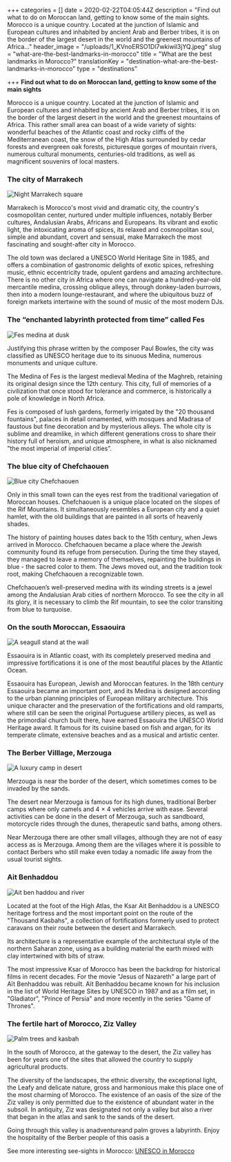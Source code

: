 +++
categories = []
date = 2020-02-22T04:05:44Z
description = "Find out what to do on Moroccan land, getting to know some of the main sights. Morocco is a unique country. Located at the junction of Islamic and European cultures and inhabited by ancient Arab and Berber tribes, it is on the border of the largest desert in the world and the greenest mountains of Africa..."
header_image = "/uploads/1_KVnoERSO1Dl7wkiwil3jYQ.jpeg"
slug = "what-are-the-best-landmarks-in-morocco"
title = "What are the best landmarks in Morocco?"
translationKey = "destination-what-are-the-best-landmarks-in-morocco"
type = "destinations"

+++
**Find out what to do on Moroccan land, getting to know some of the main sights**

Morocco is a unique country. Located at the junction of Islamic and European cultures and inhabited by ancient Arab and Berber tribes, it is on the border of the largest desert in the world and the greenest mountains of Africa. This rather small area can boast of a wide variety of sights: wonderful beaches of the Atlantic coast and rocky cliffs of the Mediterranean coast, the snow of the High Atlas surrounded by cedar forests and evergreen oak forests, picturesque gorges of mountain rivers, numerous cultural monuments, centuries-old traditions, as well as magnificent souvenirs of local masters.

### **The city of Marrakech**

![Night Marrakech square](/uploads/1582342872611.jpg "Night Marrakech square")

Marrakech is Morocco's most vivid and dramatic city, the country's cosmopolitan center, nurtured under multiple influences, notably Berber cultures, Andalusian Arabs, Africans and Europeans. Its vibrant and exotic light, the intoxicating aroma of spices, its relaxed and cosmopolitan soul, simple and abundant, covert and sensual, make Marrakech the most fascinating and sought-after city in Morocco.

The old town was declared a UNESCO World Heritage Site in 1985, and offers a combination of gastronomic delights of exotic spices, refreshing music, ethnic eccentricity trade, opulent gardens and amazing architecture. There is no other city in Africa where one can navigate a hundred-year-old mercantile medina, crossing oblique alleys, through donkey-laden burrows, then into a modern lounge-restaurant, and where the ubiquitous buzz of foreign markets intertwine with the sound of music of the most modern DJs.

### **The “enchanted labyrinth protected from time” called Fes**

![Fes medina at dusk](/uploads/elcarito-3ioRmMDZJNw-unsplash.jpg "Fes medina at dusk")

Justifying this phrase written by the composer Paul Bowles, the city was classified as UNESCO heritage due to its sinuous Medina, numerous monuments and unique culture.

The Medina of Fes is the largest medieval Medina of the Maghreb, retaining its original design since the 12th century. This city, full of memories of a civilization that once stood for tolerance and commerce, is historically a pole of knowledge in North Africa.

Fes is composed of lush gardens, formerly irrigated by the "20 thousand fountains", palaces in detail ornamented, with mosques and Madrasa of faustous but fine decoration and by mysterious alleys. The whole city is sublime and dreamlike, in which different generations cross to share their history full of heroism, and unique atmosphere, in what is also nicknamed "the most imperial of imperial cities”.

### **The blue city of Chefchaouen**

![Blue city Chefchaouen](/uploads/1582342345842.jpg "Blue city Chefchaouen")

Only in this small town can the eyes rest from the traditional variegation of Moroccan houses. Chefchaouen is a unique place located on the slopes of the Rif Mountains. It simultaneously resembles a European city and a quiet hamlet, with the old buildings that are painted in all sorts of heavenly shades.

The history of painting houses dates back to the 15th century, when Jews arrived in Morocco. Chefchaouen became a place where the Jewish community found its refuge from persecution. During the time they stayed, they managed to leave a memory of themselves, repainting the buildings in blue - the sacred color to them. The Jews moved out, and the tradition took root, making Chefchaouen a recognizable town.

Chefchaouen’s well-preserved medina with its winding streets is a jewel among the Andalusian Arab cities of northern Morocco. To see the city in all its glory, it is necessary to climb the Rif mountain, to see the color transiting from blue to turquoise.

### **On the south Moroccan, Essaouira**

![A seagull stand at the wall](/uploads/seagull-2447339_1920.jpg "A seagull stand at the wall")

Essaouira is in Atlantic coast, with its completely preserved medina and impressive fortifications it is one of the most beautiful places by the Atlantic Ocean.

Essaouira has European, Jewish and Moroccan features. In the 18th century Essaouira became an important port, and its Medina is designed according to the urban planning principles of European military architecture. This unique character and the preservation of the fortifications and old ramparts, where still can be seen the original Portuguese artillery pieces, as well as the primordial church built there, have earned Essaouira the UNESCO World Heritage award. It famous for its cuisine based on fish and argan, for its temperate climate, extensive beaches and as a musical and artistic center.

### **The Berber Villlage, Merzouga**

![A luxury camp in desert](/uploads/1582341894329.jpg "A luxury camp in desert")

Merzouga is near the border of the desert, which sometimes comes to be invaded by the sands.

The desert near Merzouga is famous for its high dunes, traditional Berber camps where only camels and 4 × 4 vehicles arrive with ease. Several activities can be done in the desert of Merzouga, such as sandboard, motorcycle rides through the dunes, therapeutic sand baths, among others.

Near Merzouga there are other small villages, although they are not of easy access as is Merzouga. Among them are the villages where it is possible to contact Berbers who still make even today a nomadic life away from the usual tourist sights.

### **Ait Benhaddou**

![Ait ben haddou and river](/uploads/morocco-4030735_1920.jpg "Ait ben haddou and river")

Located at the foot of the High Atlas, the Ksar Ait Benhaddou is a UNESCO heritage fortress and the most important point on the route of the "Thousand Kasbahs", a collection of fortifications formerly used to protect caravans on their route between the desert and Marrakech.

Its architecture is a representative example of the architectural style of the northern Saharan zone, using as a building material the earth mixed with clay intertwined with bits of straw.

The most impressive Ksar of Morocco has been the backdrop for historical films in recent decades. For the movie "Jesus of Nazareth" a large part of Aït Benhaddou was rebuilt. Aït Benhaddou became known for his inclusion in the list of World Heritage Sites by UNESCO in 1987 and as a film set, in "Gladiator", "Prince of Persia" and more recently in the series "Game of Thrones".

### **The fertile hart of Morocco, Ziz Valley**

![Palm trees and kasbah](/uploads/sergey-pesterev-i-P1lmY_e1w-unsplash.jpg "Palm trees and kasbah")

In the south of Morocco, at the gateway to the desert, the Ziz valley has been for years one of the sites that allowed the country to supply agricultural products.

The diversity of the landscapes, the ethnic diversity, the exceptional light, the Leafy and delicate nature, gross and harmonious make this place one of the most charming of Morocco. The existence of an oasis of the size of the Ziz valley is only permitted due to the existence of abundant water in the subsoil. In antiquity, Ziz was designated not only a valley but also a river that began in the atlas and sank to the sands of the desert.

Going through this valley is anadventureand palm groves a labyrinth. Enjoy the hospitality of the Berber people of this oasis a

See more interesting see-sights in Morocco: [UNESCO in Morocco](/en/blog/unesco-in-morocco/ "UNESCO in Morocco")